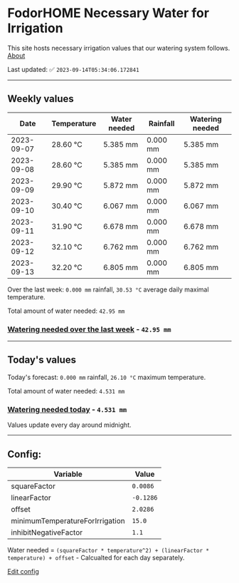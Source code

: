 # FodorHOME Necessary Water for Irrigation

This site hosts necessary irrigation values that our watering system follows. [About](https://github.com/redyau/irrigation)

Last updated: ✅ `2023-09-14T05:34:06.172841`

---

## Weekly values

| Date | Temperature | Water needed | Rainfall | Watering needed |
|-----|-----|-----|-----|-----|
| 2023-09-07 | 28.60 °C | 5.385 mm | 0.000 mm | 5.385 mm |
| 2023-09-08 | 28.60 °C | 5.385 mm | 0.000 mm | 5.385 mm |
| 2023-09-09 | 29.90 °C | 5.872 mm | 0.000 mm | 5.872 mm |
| 2023-09-10 | 30.40 °C | 6.067 mm | 0.000 mm | 6.067 mm |
| 2023-09-11 | 31.90 °C | 6.678 mm | 0.000 mm | 6.678 mm |
| 2023-09-12 | 32.10 °C | 6.762 mm | 0.000 mm | 6.762 mm |
| 2023-09-13 | 32.20 °C | 6.805 mm | 0.000 mm | 6.805 mm |


Over the last week: `0.000 mm` rainfall, `30.53 °C` average daily maximal temperature.

Total amount of water needed: `42.95 mm`

### [Watering needed over the last week](lastweek.txt) - `42.95 mm`

---

## Today's values

Today's forecast: `0.000 mm` rainfall, `26.10 °C` maximum temperature.

Total amount of water needed: `4.531 mm`

### [Watering needed today](today.txt) - `4.531 mm`

Values update every day around midnight.

---

## Config:

| Variable | Value |
|-----|-----|
| squareFactor | `0.0086` |
| linearFactor | `-0.1286` |
| offset | `2.0286` |
| minimumTemperatureForIrrigation | `15.0` |
| inhibitNegativeFactor | `1.1` |

Water needed = `(squareFactor * temperature^2) + (linearFactor * temperature) + offset` - Calcualted for each day separately.

[Edit config](https://github.com/RedyAu/irrigation/edit/main/config.json)
